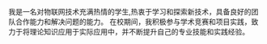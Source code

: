 
我是一名对物联网技术充满热情的学生,热衷于学习和探索新技术，具备良好的团队合作能力和解决问题的能力。
在校期间，我积极参与学术竞赛和项目实践，致力于将理论知识应用于实际应用中，并不断提升自己的专业技能和实践经验。
